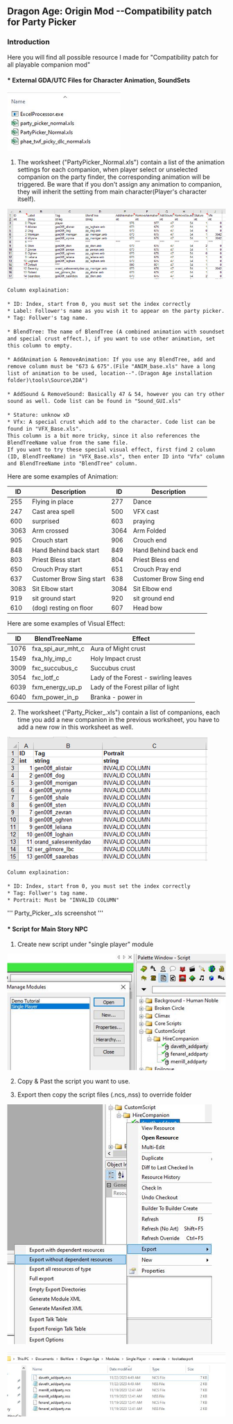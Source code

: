 ## Dragon Age: Origin Mod --Compatibility patch for Party Picker 

### Introduction 

Here you will find all possible resource I made for "Compatibility patch for all playable companion mod"

#### * External GDA/UTC Files for Character Animation, SoundSets

![Animation_Worksheet](https://github.com/Zachky/Dragon-Age-Mods/blob/main/Image_Library/Hire_Companion/Animation_Worksheet.jpg?raw=true)

1. The worksheet ("PartyPicker_Normal.xls") contain a list of the animation settings for each companion, when player select or unselected companion on the party finder, the corresponding animation will be triggered. Be ware that if you don't assign any animation to companion, they will inherit the setting from main character(Player's character itself).

![PartyPicker Worksheet](https://github.com/Zachky/Dragon-Age-Mods/blob/main/Image_Library/Hire_Companion/PartyPicker_Normal.jpg?raw=true "PartyPicker_Normal.xls")

    Column explaination:

    * ID: Index, start from 0, you must set the index correctly
    * Label: Follower's name as you wish it to appear on the party picker.
    * Tag: Follwer's tag name.

    * BlendTree: The name of BlendTree (A combined animation with soundset and special crust effect.), if you want to use other animation, set this column to empty.

    * AddAnimation & RemoveAnimation: If you use any BlendTree, add and remove column must be "673 & 675".(File "ANIM_base.xls" have a long list of animation to be used, location--".(Dragon Age installation folder)\tools\Source\2DA")

    * AddSound & RemoveSound: Basically 47 & 54, however you can try other sound as well. Code list can be found in "Sound_GUI.xls"

    * Stature: unknow xD
    * Vfx: A special crust which add to the character. Code list can be found in "VFX_Base.xls". 
    This column is a bit more tricky, since it also references the BlendTreeName value from the same file. 
    If you want to try these special visual effect, first find 2 column (ID, BlendTreeName) in "VFX_Base.xls", then enter ID into "Vfx" column and BlendTreeName into "BlendTree" column. 

Here are some examples of Animation: 

| ID | Description | ID | Description |
| --- | --- | --- | --- |
| 255 | Flying in place | 277 | Dance |
| 247 | Cast area spell | 500 | VFX cast |
| 600 | surprised | 603 | praying |
| 3063 | Arm crossed | 3064 | Arm Folded |
| 905 | Crouch start | 906 | Crouch end |
| 848 | Hand Behind back start | 849 | Hand Behind back end |
| 803 | Priest Bless start | 804 | Priest Bless end |
| 650 | Crouch Pray start | 651 | Crouch Pray end |
| 637 | Customer Brow Sing start | 638 | Customer Brow Sing end |
| 3083 | Sit Elbow start| 3084 | Sit Elbow end |
| 919 | sit ground start | 920 | sit ground end |
| 610 | (dog) resting on floor | 607 | Head bow |

Here are some examples of Visual Effect: 

| ID | BlendTreeName | Effect |
| --- | --- | --- |
| 1076 | fxa_spi_aur_mht_c | Aura of Might crust |
| 1549 | fxa_hly_imp_c | Holy Impact crust |
| 3009 | fxc_succubus_c | Succubus crust |
| 3054 | fxc_lotf_c | Lady of the Forest - swirling leaves |
| 6039 | fxm_energy_up_p | Lady of the Forest pillar of light |
| 6040 | fxm_power_in_p | Branka - power in |

2. The worksheet ("Party_Picker_.xls") contain a list of companions, each time you add a new companion in the previous worksheet, you have to add a new row in this worksheet as well.

![Party_Picker Worksheet](https://github.com/Zachky/Dragon-Age-Mods/blob/main/Image_Library/Hire_Companion/Party_Picker_Normal.jpg?raw=true "Party_Picker_Normal.xls")

    Column explaination:

    * ID: Index, start from 0, you must set the index correctly
    * Tag: Follwer's tag name.
    * Portrait: Must be "INVALID COLUMN"

'''
Party_Picker_.xls screenshot 
'''
 
#### * Script for Main Story NPC
1. Create new script under "single player" module 

![single_player](https://github.com/Zachky/Dragon-Age-Mods/blob/main/Image_Library/Hire_Companion/Single_Player_Module.jpg?raw=true)

2. Copy & Past the script you want to use.

3. Export then copy the script files (.ncs,.nss) to override folder

![Export](https://github.com/Zachky/Dragon-Age-Mods/blob/main/Image_Library/Hire_Companion/Export_without_dependent_resources.jpg?raw=true)

![Script_Files](https://github.com/Zachky/Dragon-Age-Mods/blob/main/Image_Library/Hire_Companion/Script_Files.JPG?raw=true) 
